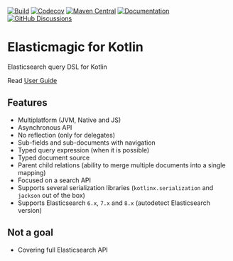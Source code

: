 [![Build](https://github.com/anti-social/elasticmagic-kt/actions/workflows/build.yaml/badge.svg)](https://github.com/anti-social/elasticmagic-kt/actions/workflows/build.yaml)
[![Codecov](https://codecov.io/gh/anti-social/elasticmagic-kt/branch/master/graph/badge.svg?token=ELH5YR0I9C)](https://codecov.io/gh/anti-social/elasticmagic-kt)
[![Maven Central](https://img.shields.io/maven-central/v/dev.evo.elasticmagic/elasticmagic)](https://maven-badges.herokuapp.com/maven-central/dev.evo.elasticmagic/elasticmagic)
[![Documentation](https://img.shields.io/badge/Documentation-latest-orange)](https://anti-social.github.io/elasticmagic-kt/)
[![GitHub Discussions](https://img.shields.io/github/discussions/anti-social/elasticmagic-kt?label=Ask%20a%20question)](https://github.com/anti-social/elasticmagic-kt/discussions/categories/q-a)

# Elasticmagic for Kotlin

Elasticsearch query DSL for Kotlin

Read [User Guide](https://anti-social.github.io/elasticmagic-kt/document/)

## Features

- Multiplatform (JVM, Native and JS)
- Asynchronous API
- No reflection (only for delegates)
- Sub-fields and sub-documents with navigation
- Typed query expression (when it is possible)
- Typed document source
- Parent child relations (ability to merge multiple documents into a single mapping)
- Focused on a search API
- Supports several serialization libraries (`kotlinx.serialization` and `jackson` out of the box)
- Supports Elasticsearch `6.x`, `7.x` and `8.x` (autodetect Elasticsearch version)

## Not a goal

- Covering full Elasticsearch API
